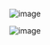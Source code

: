 ![image](https://github.com/y9matoDv/tasks/assets/172755154/a412de93-5b45-4b2e-a867-45a273f42178)

![image](https://github.com/y9matoDv/tasks/assets/172755154/2292d6b7-4e18-4c4e-8988-2cb19da45bb0)
